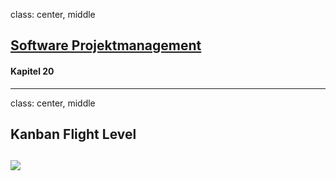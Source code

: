 class: center, middle

## [Software Projektmanagement](index.html)

#### Kapitel 20
---
class: center, middle

## Kanban Flight Level

![](media/kapitel20/Flight_level.PNG)
---
